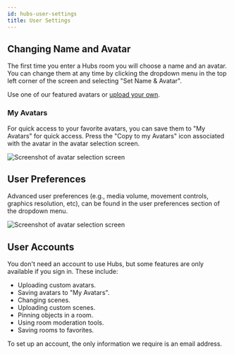 ```yaml
---
id: hubs-user-settings
title: User Settings
---
```


## Changing Name and Avatar

The first time you enter a Hubs room you will choose a name and an avatar. You can change them at any time by clicking the dropdown menu in the top left corner of the screen and selecting "Set Name & Avatar".

Use one of our featured avatars or [upload your own](intro-avatars.html).

### My Avatars

For quick access to your favorite avatars, you can save them to "My Avatars" for quick access. Press the "Copy to my Avatars" icon associated with the avatar in the avatar selection screen. 

![Screenshot of avatar selection screen](img/hubs-save-avatar.jpeg)

## User Preferences

Advanced user preferences (e.g., media volume, movement controls, graphics resolution, etc), can be found in the user preferences section of the dropdown menu.

![Screenshot of avatar selection screen](img/hubs-user-preferences.jpeg)

## User Accounts

You don't need an account to use Hubs, but some features are only available if you sign in. These include:

* Uploading custom avatars.
* Saving avatars to "My Avatars".
* Changing scenes.
* Uploading custom scenes.
* Pinning objects in a room.
* Using room moderation tools.
* Saving rooms to favorites.

To set up an account, the only information we require is an email address.
